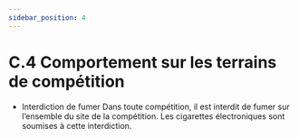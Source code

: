 ```yaml
---
sidebar_position: 4
---
```


# C.4 Comportement sur les terrains de compétition

- Interdiction de fumer
  Dans toute compétition, il est interdit de fumer sur l’ensemble du site de la compétition. Les cigarettes
  électroniques sont soumises à cette interdiction.
